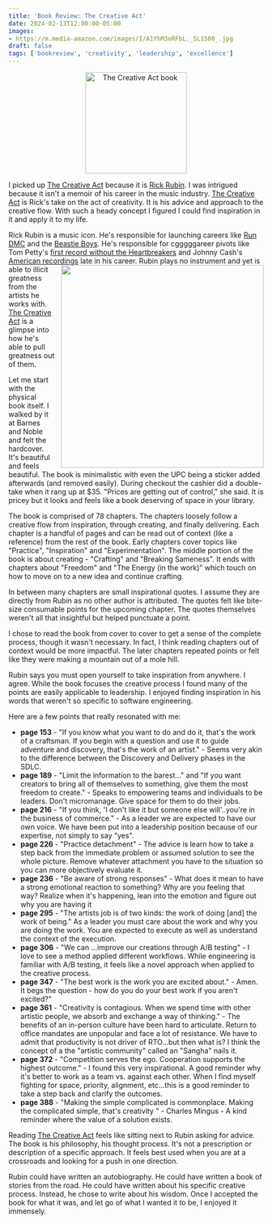 ```yaml
---
title: 'Book Review: The Creative Act'
date: 2024-02-13T12:00:00-05:00
images: 
- https://m.media-amazon.com/images/I/A1YhM3oRFbL._SL1500_.jpg
draft: false
tags: ['bookreview', 'creativity', 'leadership', 'excellence']
---
```

<center><img src="https://m.media-amazon.com/images/I/A1YhM3oRFbL._SL1500_.jpg" width="200" alt="The Creative Act book"></center>

I picked up [The Creative Act](https://www.amazon.com/Creative-Act-Way-Being/dp/0593652886/) because it is [Rick Rubin](https://en.wikipedia.org/wiki/Rick_Rubin). I was intrigued because it isn't a memoir of his career in the music industry. [The Creative Act](https://www.amazon.com/Creative-Act-Way-Being/dp/0593652886/) is Rick's take on the act of creativity. It is his advice and approach to the creative flow. With such a heady concept I figured I could find inspiration in it and apply it to my life.

Rick Rubin is a music icon. He's responsible for launching careers like [Run DMC](https://en.wikipedia.org/wiki/Run-DMC) and the [Beastie Boys](https://en.wikipedia.org/wiki/Beastie_Boys). He's responsible for cgggggareer pivots like Tom Petty's [first record without the Heartbreakers](https://en.wikipedia.org/wiki/Wildflowers_(Tom_Petty_album)) and Johnny Cash's [American recordings](https://en.wikipedia.org/wiki/American_Recordings_(album)) late in his career.<img align="right" style="padding-left: 10px; width:400px" src="https://s3-us-west-2.amazonaws.com/oan/images/uploads/johnny-cash-09w.jpg"> Rubin plays no instrument and yet is able to illicit greatness from the artists he works with. [The Creative Act](https://www.amazon.com/Creative-Act-Way-Being/dp/0593652886/) is a glimpse into how he's able to pull greatness out of them.

Let me start with the physical book itself. I walked by it at Barnes and Noble and felt the hardcover. It's beautiful and feels beautiful. The book is minimalistic with even the UPC being a sticker added afterwards (and removed easily). During checkout the cashier did a double-take when it rang up at $35. "Prices are getting out of control," she said. It is pricey but it looks and feels like a book deserving of space in your library.

The book is comprised of 78 chapters. The chapters  loosely follow a creative flow from inspiration, through creating, and finally delivering. Each chapter is a handful of pages and can be read out of context (like a reference) from the rest of the book. Early chapters cover topics like "Practice", "Inspiration" and "Experimentation". The middle portion of the book is about creating - "Crafting" and "Breaking Sameness". It ends with chapters about "Freedom" and "The Energy (in the work)" which touch on how to move on to a new idea and continue crafting.

In between many chapters are small inspirational quotes. I assume they are directly from Rubin as no other author is attributed. The quotes felt like bite-size consumable points for the upcoming chapter. The quotes themselves weren't all that insightful but helped punctuate a point.

I chose to read the book from cover to cover to get a sense of the complete process, though it wasn't necessary. In fact, I think reading chapters out of context would be more impactful. The later chapters repeated points or felt like they were making a mountain out of a mole hill.

Rubin says you must open yourself to take inspiration from anywhere. I agree. While the book focuses the creative process I found many of the points are easily applicable to leadership. I enjoyed finding inspiration in his words that weren't so specific to software engineering. 

Here are a few points that really resonated with me:

- __page 153__ - "If you know what you want to do and do it, that's the work of a craftsman. If you begin with a question and use it to guide adventure and discovery, that's the work of an artist." - Seems very akin to the difference between the Discovery and Delivery phases in the SDLC.
- __page 189__ - "Limit the information to the barest..." and "If you want creators to bring all of themselves to something, give them the most freedom to create." - Speaks to empowering teams and individuals to be leaders. Don't micromanage. Give space for them to do their jobs.
- __page 216__ - "If you think, 'I don't like it but someone else will'..you're in the business of commerce." - As a leader we are expected to have our own voice. We have been put into a leadership position because of our expertise, not simply to say "yes".
- __page 226__ - "Practice detachment" - The advice is learn how to take a step back from the immediate problem or assumed solution to see the whole picture. Remove whatever attachment you have to the situation so you can more objectively evaluate it.
- __page 236__ - "Be aware of strong responses" - What does it mean to have a strong emotional reaction to something? Why are you feeling that way? Realize when it's happening, lean into the emotion and figure out why you are having it
- __page 295__ - "The artists job is of two kinds: the work of doing [and] the work of being." As a leader you must care about the work and why you are doing the work. You are expected to execute as well as understand the context of the execution.
- __page 306__ -  "We can ...improve our creations through A/B testing" - I love to see a method applied different workflows. While engineering is familiar with A/B testing, it feels like a novel approach when applied to the creative process.
- __page 347__ - "The best work is the work you are excited about." - Amen. It begs the question - how do you do your best work if you aren't excited?"
- __page 361__ - "Creativity is contagious. When we spend time with other artistic people, we absorb and exchange a way of thinking." - The benefits of an in-person culture have been hard to articulate. Return to office mandates are unpopular and face a lot of resistance. We have to admit that productivity is not driver of RTO...but then what is? I think the concept of a the "artistic community" called an "Sangha" nails it.
- __page 372__ - "Competition serves the ego. Cooperation supports the highest outcome." - I found this very inspirational. A good reminder why it's better to work as a team vs. against each other. When I find myself fighting for space, priority, alignment, etc...this is a good reminder to take a step back and clarify the outcomes.
- __page 388__ - "Making the simple complicated is commonplace. Making the complicated simple, that's creativity " - Charles Mingus - A kind reminder where the value of a solution exists.

Reading [The Creative Act](https://www.amazon.com/Creative-Act-Way-Being/dp/0593652886/) feels like sitting next to Rubin asking for advice. The book is his philosophy, his thought process. It's not a prescription or description of a specific approach. It feels best used when you are at a crossroads and looking for a push in one direction.

Rubin could have written an autobiography. He could have written a book of stories from the road. He could have written about his specific creative process. Instead, he chose to write about his wisdom. Once I accepted the book for what it was, and let go of what I wanted it to be, I enjoyed it immensely. 
